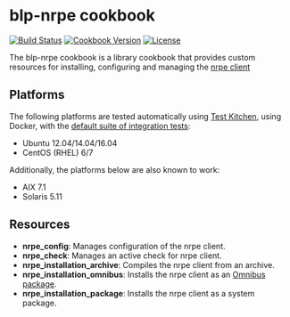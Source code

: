 # blp-nrpe cookbook

[![Build Status](https://img.shields.io/travis/bloomberg-cookbooks/nrpe.svg)](https://travis-ci.org/bloomberg-cookbooks/nrpe)
[![Cookbook Version](https://img.shields.io/cookbook/v/blp-nrpe.svg)](https://supermarket.chef.io/cookbooks/blp-nrpe)
[![License](https://img.shields.io/github/license/bloomberg-cookbooks/nrpe.svg?maxAge=2592000)](http://www.apache.org/licenses/LICENSE-2.0)

The blp-nrpe cookbook is a library cookbook that provides custom
resources for installing, configuring and managing
the [nrpe client][1]

## Platforms

The following platforms are tested automatically
using [Test Kitchen][0], using Docker, with
the [default suite of integration tests][2]:

- Ubuntu 12.04/14.04/16.04
- CentOS (RHEL) 6/7

Additionally, the platforms below are also known to work:

- AIX 7.1
- Solaris 5.11

## Resources

- **nrpe_config**: Manages configuration of the nrpe client.
- **nrpe_check**: Manages an active check for nrpe client.
- **nrpe_installation_archive**: Compiles the nrpe client from an archive.
- **nrpe_installation_omnibus**: Installs the nrpe client as an [Omnibus package][3].
- **nrpe_installation_package**: Installs the nrpe client as a system package.

[0]: https://github.com/test-kitchen/test-kitchen
[1]: https://en.wikipedia.org/wiki/Nagios#NRPE
[2]: test/integration/default/default_spec.rb
[3]: https://github.com/chef/omnibus
